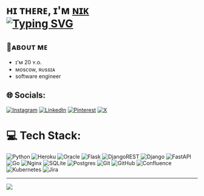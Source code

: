 <h1 align="left">ʜɪ ᴛʜᴇʀᴇ, ɪ'ᴍ <a background="#FF8BC8" href="https://t.me/n1x9s" target="_blank">ɴɪᴋ</a> <br>
<a href="https://git.io/typing-svg"><img src="https://readme-typing-svg.demolab.com?font=Fira+Code&pause=1000&color=4593F8&width=435&lines=back-end+developer" alt="Typing SVG" /></a></h1>
<h2>💫ᴀʙᴏᴜᴛ ᴍᴇ</h2>
<ul>
  <li>ɪ'ᴍ 20 ʏ.ᴏ.</li>
  <li>ᴍᴏsᴄᴏᴡ, ʀᴜssɪᴀ</li>
  <li>software engineer</li>
</ul>


## 🌐 Socials:
[![Instagram](https://img.shields.io/badge/Instagram-%23E4405F.svg?logo=Instagram&logoColor=white)](https://instagram.com/n1x9s) [![LinkedIn](https://img.shields.io/badge/LinkedIn-%230077B5.svg?logo=linkedin&logoColor=white)](https://linkedin.com/in/n1x9s) [![Pinterest](https://img.shields.io/badge/Pinterest-%23E60023.svg?logo=Pinterest&logoColor=white)](https://pinterest.com/sernekit77) [![X](https://img.shields.io/badge/X-black.svg?logo=X&logoColor=white)](https://x.com/n1x9s) 

# 💻 Tech Stack:
![Python](https://img.shields.io/badge/python-3670A0?style=for-the-badge&logo=python&logoColor=ffdd54) ![Heroku](https://img.shields.io/badge/heroku-%23430098.svg?style=for-the-badge&logo=heroku&logoColor=white) ![Oracle](https://img.shields.io/badge/Oracle-F80000?style=for-the-badge&logo=oracle&logoColor=white) ![Flask](https://img.shields.io/badge/flask-%23000.svg?style=for-the-badge&logo=flask&logoColor=white) ![DjangoREST](https://img.shields.io/badge/DJANGO-REST-ff1709?style=for-the-badge&logo=django&logoColor=white&color=ff1709&labelColor=gray) ![Django](https://img.shields.io/badge/django-%23092E20.svg?style=for-the-badge&logo=django&logoColor=white) ![FastAPI](https://img.shields.io/badge/FastAPI-005571?style=for-the-badge&logo=fastapi) ![Go](https://img.shields.io/badge/go-%2300ADD8.svg?style=for-the-badge&logo=go&logoColor=white)  ![Nginx](https://img.shields.io/badge/nginx-%23009639.svg?style=for-the-badge&logo=nginx&logoColor=white) ![SQLite](https://img.shields.io/badge/sqlite-%2307405e.svg?style=for-the-badge&logo=sqlite&logoColor=white) ![Postgres](https://img.shields.io/badge/postgres-%23316192.svg?style=for-the-badge&logo=postgresql&logoColor=white) ![Git](https://img.shields.io/badge/git-%23F05033.svg?style=for-the-badge&logo=git&logoColor=white) ![GitHub](https://img.shields.io/badge/github-%23121011.svg?style=for-the-badge&logo=github&logoColor=white) ![Confluence](https://img.shields.io/badge/confluence-%23172BF4.svg?style=for-the-badge&logo=confluence&logoColor=white) ![Kubernetes](https://img.shields.io/badge/kubernetes-%23326ce5.svg?style=for-the-badge&logo=kubernetes&logoColor=white) ![Jira](https://img.shields.io/badge/jira-%230A0FFF.svg?style=for-the-badge&logo=jira&logoColor=white)


---
[![](https://visitcount.itsvg.in/api?id=n1x9s&icon=0&color=0)](https://visitcount.itsvg.in)

<!-- Proudly created with GPRM ( https://gprm.itsvg.in ) -->
